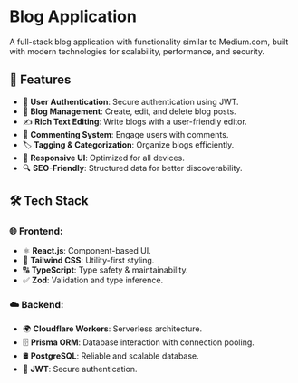 # Blog Application

A full-stack blog application with functionality similar to Medium.com, built with modern technologies for scalability, performance, and security.

## 🚀 Features

- 🔐 **User Authentication**: Secure authentication using JWT.
- 📝 **Blog Management**: Create, edit, and delete blog posts.
- ✍️ **Rich Text Editing**: Write blogs with a user-friendly editor.
- 💬 **Commenting System**: Engage users with comments.
- 🏷️ **Tagging & Categorization**: Organize blogs efficiently.
- 📱 **Responsive UI**: Optimized for all devices.
- 🔍 **SEO-Friendly**: Structured data for better discoverability.

## 🛠 Tech Stack

### 🌐 Frontend:
- ⚛️ **React.js**: Component-based UI.
- 🎨 **Tailwind CSS**: Utility-first styling.
- 🔠 **TypeScript**: Type safety & maintainability.
- ✅ **Zod**: Validation and type inference.

### ☁️ Backend:
- 🌍 **Cloudflare Workers**: Serverless architecture.
- 🗄️ **Prisma ORM**: Database interaction with connection pooling.
- 🛢️ **PostgreSQL**: Reliable and scalable database.
- 🔑 **JWT**: Secure authentication.

